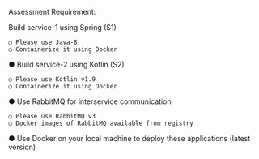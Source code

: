 Assessment Requirement: 

   Build service-1 using Spring (S1)
   
    ○ Please use Java-8
    ○ Containerize it using Docker
  ● Build service-2 using Kotlin (S2)
  
    ○ Please use Kotlin v1.9
    ○ Containerize it using Docker
  ● Use RabbitMQ for interservice communication
  
    ○ Please use RabbitMQ v3
    ○ Docker images of RabbitMQ available from registry
    
  ● Use Docker on your local machine to deploy these applications (latest version)


